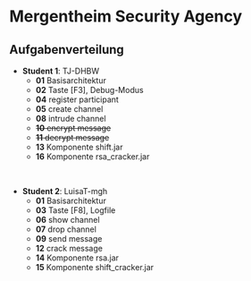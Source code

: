 # Mergentheim Security Agency

## Aufgabenverteilung

- **Student 1**: TJ-DHBW
    - **01** Basisarchitektur
    - **02** Taste \[F3], Debug-Modus
    - **04** register participant
    - **05** create channel
    - **08** intrude channel
    - ~~**10** encrypt message~~
    - ~~**11** decrypt message~~
    - **13** Komponente shift.jar
    - **16** Komponente rsa_cracker.jar

<br>

- **Student 2**: LuisaT-mgh
    - **01** Basisarchitektur
    - **03** Taste \[F8], Logfile
    - **06** show channel
    - **07** drop channel
    - **09** send message
    - **12** crack message
    - **14** Komponente rsa.jar
    - **15** Komponente shift_cracker.jar

